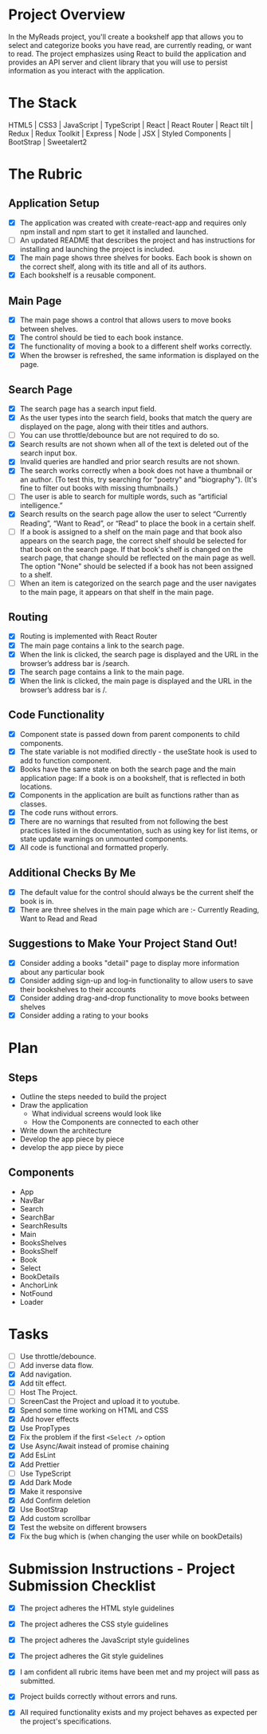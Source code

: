 # Project Overview
In the MyReads project, you'll create a bookshelf app that allows you to select and categorize books you have read, are currently reading, or want to read.
The project emphasizes using React to build the application and provides an API server and client library that you will use to persist information as you interact with the application.

# The Stack
HTML5 | CSS3 | JavaScript | TypeScript | React | React Router | React tilt | Redux | Redux Toolkit | Express | Node | JSX | Styled Components | BootStrap | Sweetalert2


# The Rubric
## Application Setup
- [x] The application was created with create-react-app and requires only npm install and npm start to get it installed and launched.
- [ ] An updated README that describes the project and has instructions for installing and launching the project is included.
- [x] The main page shows three shelves for books. Each book is shown on the correct shelf, along with its title and all of its authors.
- [x] Each bookshelf is a reusable component.

## Main Page
- [x] The main page shows a control that allows users to move books between shelves. 
- [x] The control should be tied to each book instance. 
- [x] The functionality of moving a book to a different shelf works correctly.
- [x] When the browser is refreshed, the same information is displayed on the page.

## Search Page
- [x] The search page has a search input field.
- [x] As the user types into the search field, books that match the query are displayed on the page, along with their titles and authors.
- [ ] You can use throttle/debounce but are not required to do so.
- [x] Search results are not shown when all of the text is deleted out of the search input box.
- [x] Invalid queries are handled and prior search results are not shown.
- [x] The search works correctly when a book does not have a thumbnail or an author. (To test this, try searching for "poetry" and "biography"). (It's fine to filter out books with missing thumbnails.)
- [ ] The user is able to search for multiple words, such as “artificial intelligence.”
- [x] Search results on the search page allow the user to select “Currently Reading”, “Want to Read”, or “Read” to place the book in a certain shelf.
- [ ] If a book is assigned to a shelf on the main page and that book also appears on the search page, the correct shelf should be selected for that book on the search page. If that book's shelf is changed on the search page, that change should be reflected on the main page as well. The option "None" should be selected if a book has not been assigned to a shelf.
- [ ] When an item is categorized on the search page and the user navigates to the main page, it appears on that shelf in the main page.

## Routing
- [x] Routing is implemented with React Router
- [x] The main page contains a link to the search page.
- [x] When the link is clicked, the search page is displayed and the URL in the browser’s address bar is /search.
- [x] The search page contains a link to the main page.
- [x] When the link is clicked, the main page is displayed and the URL in the browser’s address bar is /.

## Code Functionality
- [x] Component state is passed down from parent components to child components.
- [x] The state variable is not modified directly - the useState hook is used to add to function component.
- [x] Books have the same state on both the search page and the main application page: If a book is on a bookshelf, that is reflected in both locations.
- [x] Components in the application are built as functions rather than as classes.
- [x] The code runs without errors.
- [x] There are no warnings that resulted from not following the best practices listed in the documentation, such as using key for list items, or state update warnings on unmounted components.
- [x] All code is functional and formatted properly.

## Additional Checks By Me
- [x] The default value for the control should always be the current shelf the book is in.
- [x] There are three shelves in the main page which are :- Currently Reading, Want to Read and Read

## Suggestions to Make Your Project Stand Out!
- [x] Consider adding a books "detail" page to display more information about any particular book
- [x] Consider adding sign-up and log-in functionality to allow users to save their bookshelves to their accounts
- [x] Consider adding drag-and-drop functionality to move books between shelves
- [x] Consider adding a rating to your books

# Plan
## Steps
- Outline the steps needed to build the project
- Draw the application
    - What individual screens would look like
    - How the Components are connected to each other
- Write down the architecture
- Develop the app piece by piece
- develop the app piece by piece

## Components
- App
- NavBar
- Search
- SearchBar
- SearchResults
- Main
- BooksShelves
- BooksShelf
- Book
- Select
- BookDetails
- AnchorLink
- NotFound
- Loader

# Tasks
- [ ] Use throttle/debounce.
- [ ] Add inverse data flow.
- [x] Add navigation.
- [x] Add tilt effect.
- [ ] Host The Project.
- [ ] ScreenCast the Project and upload it to youtube.
- [x] Spend some time working on HTML and CSS
- [x] Add hover effects
- [x] Use PropTypes
- [x] Fix the problem if the first `<Select />` option
- [x] Use Async/Await instead of promise chaining
- [x] Add EsLint
- [x] Add Prettier
- [ ] Use TypeScript
- [x] Add Dark Mode
- [x] Make it responsive
- [x] Add Confirm deletion
- [x] Use BootStrap
- [x] Add custom scrollbar 
- [x] Test the website on different browsers
- [x] Fix the bug which is (when changing the user while on bookDetails)

# Submission Instructions - Project Submission Checklist
- [x] The project adheres the HTML style guidelines
- [x] The project adheres the CSS style guidelines
- [x] The project adheres the JavaScript style guidelines
- [x] The project adheres the Git style guidelines
- [x] I am confident all rubric items have been met and my project will pass as submitted.
- [x] Project builds correctly without errors and runs.
- [x] All required functionality exists and my project behaves as expected per the project's specifications.

